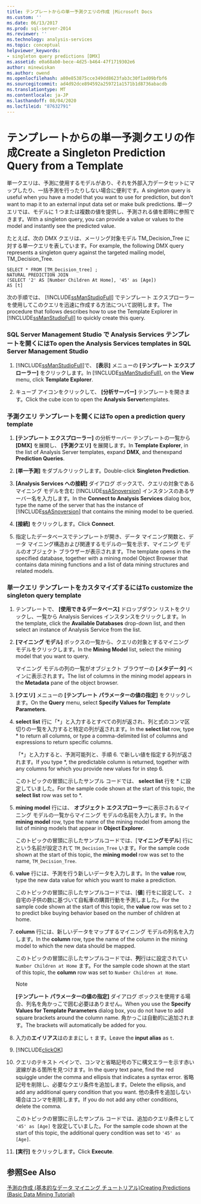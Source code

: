 ```yaml
---
title: テンプレートからの単一予測クエリの作成 |Microsoft Docs
ms.custom: ''
ms.date: 06/13/2017
ms.prod: sql-server-2014
ms.reviewer: ''
ms.technology: analysis-services
ms.topic: conceptual
helpviewer_keywords:
- singleton query predictions [DMX]
ms.assetid: e0a68ab0-bece-4d25-b464-47f1719302e6
author: minewiskan
ms.author: owend
ms.openlocfilehash: a80e853875cce349dd8623fab3c30f1ad09bfbf6
ms.sourcegitcommit: ad4d92dce894592a259721a1571b1d8736abacdb
ms.translationtype: MT
ms.contentlocale: ja-JP
ms.lasthandoff: 08/04/2020
ms.locfileid: "87632791"
---
```

# <a name="create-a-singleton-prediction-query-from-a-template"></a><span data-ttu-id="99997-102">テンプレートからの単一予測クエリの作成</span><span class="sxs-lookup"><span data-stu-id="99997-102">Create a Singleton Prediction Query from a Template</span></span>
  <span data-ttu-id="99997-103">単一クエリは、予測に使用するモデルがあり、それを外部入力データセットにマップしたり、一括予測を行ったりしない場合に便利です。</span><span class="sxs-lookup"><span data-stu-id="99997-103">A singleton query is useful when you have a model that you want to use for prediction, but don't want to map it to an external input data set or make bulk predictions.</span></span> <span data-ttu-id="99997-104">単一クエリでは、モデルに 1 つまたは複数の値を提供し、予測される値を即時に参照できます。</span><span class="sxs-lookup"><span data-stu-id="99997-104">With a singleton query, you can provide a value or values to the model and instantly see the predicted value.</span></span>  
  
 <span data-ttu-id="99997-105">たとえば、次の DMX クエリは、メーリング対象モデル TM_Decision_Tree に対する単一クエリを表しています。</span><span class="sxs-lookup"><span data-stu-id="99997-105">For example, the following DMX query represents a singleton query against the targeted mailing model, TM_Decision_Tree.</span></span>  
  
```  
SELECT * FROM [TM_Decision_tree] ;  
NATURAL PREDICTION JOIN  
(SELECT '2' AS [Number Children At Home], '45' as [Age])  
AS [t]  
```  
  
 <span data-ttu-id="99997-106">次の手順では、 [!INCLUDE[ssManStudioFull](../../includes/ssmanstudiofull-md.md)] でテンプレート エクスプローラーを使用してこのクエリを迅速に作成する方法について説明します。</span><span class="sxs-lookup"><span data-stu-id="99997-106">The procedure that follows describes how to use the Template Explorer in [!INCLUDE[ssManStudioFull](../../includes/ssmanstudiofull-md.md)] to quickly create this query.</span></span>  
  
### <a name="to-open-the-analysis-services-templates-in-sql-server-management-studio"></a><span data-ttu-id="99997-107">SQL Server Management Studio で Analysis Services テンプレートを開くには</span><span class="sxs-lookup"><span data-stu-id="99997-107">To open the Analysis Services templates in SQL Server Management Studio</span></span>  
  
1.  <span data-ttu-id="99997-108">[!INCLUDE[ssManStudioFull](../../includes/ssmanstudiofull-md.md)]で、 **[表示]** メニューの **[テンプレート エクスプローラー]** をクリックします。</span><span class="sxs-lookup"><span data-stu-id="99997-108">In [!INCLUDE[ssManStudioFull](../../includes/ssmanstudiofull-md.md)], on the **View** menu, click **Template Explorer**.</span></span>  
  
2.  <span data-ttu-id="99997-109">キューブ アイコンをクリックして、 **[分析サーバー]** テンプレートを開きます。</span><span class="sxs-lookup"><span data-stu-id="99997-109">Click the cube icon to open the **Analysis Server**templates.</span></span>  
  
### <a name="to-open-a-prediction-query-template"></a><span data-ttu-id="99997-110">予測クエリ テンプレートを開くには</span><span class="sxs-lookup"><span data-stu-id="99997-110">To open a prediction query template</span></span>  
  
1.  <span data-ttu-id="99997-111">**[テンプレート エクスプローラー]** の分析サーバー テンプレートの一覧から **[DMX]** を展開し、 **[予測クエリ]** を展開します。</span><span class="sxs-lookup"><span data-stu-id="99997-111">In **Template Explorer**, in the list of Analysis Server templates, expand **DMX**, and thenexpand **Prediction Queries**.</span></span>  
  
2.  <span data-ttu-id="99997-112">**[単一予測]** をダブルクリックします。</span><span class="sxs-lookup"><span data-stu-id="99997-112">Double-click **Singleton Prediction**.</span></span>  
  
3.  <span data-ttu-id="99997-113">**[Analysis Services への接続]** ダイアログ ボックスで、クエリの対象であるマイニング モデルを含む [!INCLUDE[ssASnoversion](../../includes/ssasnoversion-md.md)] インスタンスのあるサーバー名を入力します。</span><span class="sxs-lookup"><span data-stu-id="99997-113">In the **Connect to Analysis Services** dialog box, type the name of the server that has the instance of [!INCLUDE[ssASnoversion](../../includes/ssasnoversion-md.md)] that contains the mining model to be queried.</span></span>  
  
4.  <span data-ttu-id="99997-114">**[接続]** をクリックします。</span><span class="sxs-lookup"><span data-stu-id="99997-114">Click **Connect**.</span></span>  
  
5.  <span data-ttu-id="99997-115">指定したデータベースでテンプレートが開き、データ マイニング関数と、データ マイニング構造および関連するモデルの一覧を示す、マイニング モデルのオブジェクト ブラウザーが表示されます。</span><span class="sxs-lookup"><span data-stu-id="99997-115">The template opens in the specified database, together with a mining model Object Browser that contains data mining functions and a list of data mining structures and related models.</span></span>  
  
### <a name="to-customize-the-singleton-query-template"></a><span data-ttu-id="99997-116">単一クエリ テンプレートをカスタマイズするには</span><span class="sxs-lookup"><span data-stu-id="99997-116">To customize the singleton query template</span></span>  
  
1.  <span data-ttu-id="99997-117">テンプレートで、 **[使用できるデータベース]** ドロップダウン リストをクリックし、一覧から Analysis Services インスタンスをクリックします。</span><span class="sxs-lookup"><span data-stu-id="99997-117">In the template, click the **Available Databases** drop-down list, and then select an instance of Analysis Service from the list.</span></span>  
  
2.  <span data-ttu-id="99997-118">**[マイニング モデル]** ボックスの一覧から、クエリの対象とするマイニング モデルをクリックします。</span><span class="sxs-lookup"><span data-stu-id="99997-118">In the **Mining Model** list, select the mining model that you want to query.</span></span>  
  
     <span data-ttu-id="99997-119">マイニング モデルの列の一覧がオブジェクト ブラウザーの **[メタデータ]** ペインに表示されます。</span><span class="sxs-lookup"><span data-stu-id="99997-119">The list of columns in the mining model appears in the **Metadata** pane of the object browser.</span></span>  
  
3.  <span data-ttu-id="99997-120">**[クエリ]** メニューの **[テンプレート パラメーターの値の指定]** をクリックします。</span><span class="sxs-lookup"><span data-stu-id="99997-120">On the **Query** menu, select **Specify Values for Template Parameters**.</span></span>  
  
4.  <span data-ttu-id="99997-121">**select list** 行に「\*」と入力するとすべての列が返され、列と式のコンマ区切りの一覧を入力すると特定の列が返されます。</span><span class="sxs-lookup"><span data-stu-id="99997-121">In the **select list** row, type \* to return all columns, or type a comma-delimited list of columns and expressions to return specific columns.</span></span>  
  
     <span data-ttu-id="99997-122">「\*」と入力すると、予測可能列と、手順 6. で新しい値を指定する列が返されます。</span><span class="sxs-lookup"><span data-stu-id="99997-122">If you type \*, the predictable column is returned, together with any columns for which you provide new values for in step 6.</span></span>  
  
     <span data-ttu-id="99997-123">このトピックの冒頭に示したサンプル コードでは、 **select list** 行を \* に設定していました。</span><span class="sxs-lookup"><span data-stu-id="99997-123">For the sample code shown at the start of this topic, the **select list** row was set to \*.</span></span>  
  
5.  <span data-ttu-id="99997-124">**mining model** 行には、 **オブジェクト エクスプローラー**に表示されるマイニング モデルの一覧からマイニング モデルの名前を入力します。</span><span class="sxs-lookup"><span data-stu-id="99997-124">In the **mining model** row, type the name of the mining model from among the list of mining models that appear in **Object Explorer**.</span></span>  
  
     <span data-ttu-id="99997-125">このトピックの冒頭に示したサンプルコードでは、[**マイニングモデル**] 行にという名前が設定されて `TM_Decision_Tree` います。</span><span class="sxs-lookup"><span data-stu-id="99997-125">For the sample code shown at the start of this topic, the **mining model** row was set to the name, `TM_Decision_Tree`.</span></span>  
  
6.  <span data-ttu-id="99997-126">**value** 行には、予測を行う新しいデータを入力します。</span><span class="sxs-lookup"><span data-stu-id="99997-126">In the **value** row, type the new data value for which you want to make a prediction.</span></span>  
  
     <span data-ttu-id="99997-127">このトピックの冒頭に示したサンプルコードでは、[**値**] 行をに設定して、 `2` 自宅の子供の数に基づいて自転車の購買行動を予測しました。</span><span class="sxs-lookup"><span data-stu-id="99997-127">For the sample code shown at the start of this topic, the **value** row was set to `2` to predict bike buying behavior based on the number of children at home.</span></span>  
  
7.  <span data-ttu-id="99997-128">**column** 行には、新しいデータをマップするマイニング モデルの列名を入力します。</span><span class="sxs-lookup"><span data-stu-id="99997-128">In the **column** row, type the name of the column in the mining model to which the new data should be mapped.</span></span>  
  
     <span data-ttu-id="99997-129">このトピックの冒頭に示したサンプルコードでは、**列**行はに設定されてい `Number Children at Home` ます。</span><span class="sxs-lookup"><span data-stu-id="99997-129">For the sample code shown at the start of this topic, the **column** row was set to `Number Children at Home`.</span></span>  
  
    > [!NOTE]  
    >  <span data-ttu-id="99997-130">**[テンプレート パラメーターの値の指定]** ダイアログ ボックスを使用する場合、列名を角かっこで囲む必要はありません。</span><span class="sxs-lookup"><span data-stu-id="99997-130">When you use the **Specify Values for Template Parameters** dialog box, you do not have to add square brackets around the column name.</span></span> <span data-ttu-id="99997-131">角かっこは自動的に追加されます。</span><span class="sxs-lookup"><span data-stu-id="99997-131">The brackets will automatically be added for you.</span></span>  
  
8.  <span data-ttu-id="99997-132">入力の**エイリアス**はのままにし `t` ます。</span><span class="sxs-lookup"><span data-stu-id="99997-132">Leave the **input alias** as `t`.</span></span>  
  
9. [!INCLUDE[clickOK](../../includes/clickok-md.md)]  
  
10. <span data-ttu-id="99997-133">クエリのテキスト ペインで、コンマと省略記号の下に構文エラーを示す赤い波線がある箇所を見つけます。</span><span class="sxs-lookup"><span data-stu-id="99997-133">In the query text pane, find the red squiggle under the comma and ellipsis that indicates a syntax error.</span></span> <span data-ttu-id="99997-134">省略記号を削除し、必要なクエリ条件を追加します。</span><span class="sxs-lookup"><span data-stu-id="99997-134">Delete the ellipsis, and add any additional query condition that you want.</span></span> <span data-ttu-id="99997-135">他の条件を追加しない場合はコンマを削除します。</span><span class="sxs-lookup"><span data-stu-id="99997-135">If you do not add any other conditions, delete the comma.</span></span>  
  
     <span data-ttu-id="99997-136">このトピックの冒頭に示したサンプル コードでは、追加のクエリ条件として `'45' as [Age]` を設定していました。</span><span class="sxs-lookup"><span data-stu-id="99997-136">For the sample code shown at the start of this topic, the additional query condition was set to `'45' as [Age]`.</span></span>  
  
11. <span data-ttu-id="99997-137">**[実行]** をクリックします。</span><span class="sxs-lookup"><span data-stu-id="99997-137">Click **Execute**.</span></span>  
  
## <a name="see-also"></a><span data-ttu-id="99997-138">参照</span><span class="sxs-lookup"><span data-stu-id="99997-138">See Also</span></span>  
 [<span data-ttu-id="99997-139">予測の作成 &#40;基本的なデータ マイニング チュートリアル&#41;</span><span class="sxs-lookup"><span data-stu-id="99997-139">Creating Predictions &#40;Basic Data Mining Tutorial&#41;</span></span>](../../tutorials/creating-predictions-basic-data-mining-tutorial.md)  
  
  
